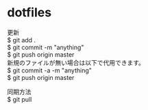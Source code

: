 # dotfiles

更新<br>
$ git add .<br>
$ git commit -m "anything"<br>
$ git push origin master<br>
新規のファイルが無い場合は以下で代用できます。<br>
$ git commit -a -m "anything"<br>
$ git push origin master<br>

同期方法<br>
$ git pull<br>
